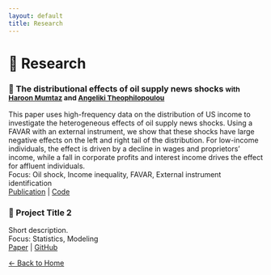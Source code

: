 ```yaml
---
layout: default
title: Research
---
```


# 🔬 Research

### 🔹 The distributional effects of oil supply news shocks <small>with [Haroon Mumtaz](https://sites.google.com/site/hmumtaz77/) and [Angeliki Theophilopoulou](https://sites.google.com/view/angelikitheophilopoulou/home)</small>
This paper uses high-frequency data on the distribution of US income to investigate the heterogeneous effects of oil supply news shocks. Using a FAVAR with an external instrument, we show that these shocks have large negative effects on the left and right tail of the distribution. For low-income individuals, the effect is driven by a decline in wages and proprietors’ income, while a fall in corporate profits and interest income drives the effect for affluent individuals.  
Focus: Oil shock, Income inequality, FAVAR, External instrument identification  
[Publication](https://doi.org/10.1016/j.econlet.2024.111769) | [Code](#)

### 🔹 Project Title 2
Short description.  
Focus: Statistics, Modeling  
[Paper](#) | [GitHub](#)

[← Back to Home](index.html)
